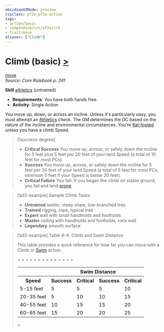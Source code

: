 ```yaml
---
obsidianUIMode: preview
cssclass: pf2e,pf2e-action
tags:
- action/basic
- compendium/src/pf2e/crb
- trait/move
aliases: ["Climb"]
---
```

# Climb (basic) [>](rules/core-rulebook/chapter-9-playing-the-game.md#Actions "Single Action")
[move](rules/traits/move.md "Move Combat Trait")  
*Source: Core Rulebook p. 241*  

**Skill** [athletics](compendium/skills.md#Athletics) (untrained)
- **Requirements**: You have both hands free.
- **Activity**: Single Action

You move up, down, or across an incline. Unless it's particularly easy, you must attempt an [Athletics](compendium/skills.md#Athletics) check. The GM determines the DC based on the nature of the incline and environmental circumstances. You're [flat-footed](rules/conditions.md#Flat-footed) unless you have a climb Speed.

> [!success-degree] 
> - **Critical Success** You move up, across, or safely down the incline for 5 feet plus 5 feet per 20 feet of your land Speed (a total of 10 feet for most PCs).
> - **Success** You move up, across, or safely down the incline for 5 feet per 20 feet of your land Speed (a total of 5 feet for most PCs, minimum 5 feet if your Speed is below 20 feet).
> - **Critical Failure** You fall. If you began the climb on stable ground, you fall and land [prone](rules/conditions.md#Prone).

> [!pf2-example] Sample Climb Tasks
> 
> - **Untrained** ladder, steep slope, low-branched tree
> - **Trained** rigging, rope, typical tree
> - **Expert** wall with small handholds and footholds
> - **Master** ceiling with handholds and footholds, rock wall
> - **Legendary** smooth surface

> [!pf2-example] Table 4–4: Climb and Swim Distance
> 
> This table provides a quick reference for how far you can move with a Climb or [Swim](rules/actions/swim.md) action.
> 
> <table>
> <tr>
>   <th colspan="2"></th>
>   <th colspan="2">Swim Distance</th>
> </tr>
> <tr>
>   <th>Speed</th>
  <th>Success</th>
  <th>Critical</th>
  <th>Success</th>
  <th>Critical</th>
> </tr>
> <tr>
>   <td>5-15 feet</td>
  <td>5</td>
  <td>5</td>
  <td>5</td>
  <td>10</td>
> </tr>
> <tr>
>   <td>20-35 feet</td>
  <td>5</td>
  <td>10</td>
  <td>10</td>
  <td>15</td>
> </tr>
> <tr>
>   <td>40-55 feet</td>
  <td>10</td>
  <td>15</td>
  <td>15</td>
  <td>20</td>
> </tr>
> <tr>
>   <td>60-65 feet</td>
  <td>15</td>
  <td>20</td>
  <td>20</td>
  <td>25</td>
> </tr>
> </table>
>
